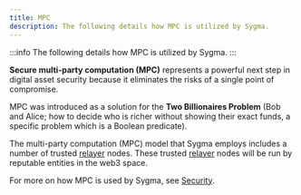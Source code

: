 ```yaml
---
title: MPC
description: The following details how MPC is utilized by Sygma.
---
```


:::info
The following details how MPC is utilized by Sygma.
:::

**Secure multi-party computation (MPC)** represents a powerful next step in digital asset security because it eliminates the risks of a single point of compromise.

MPC was introduced as a solution for the **Two Billionaires Problem** (Bob and Alice; how to decide who is richer without showing their exact funds, a specific problem which is a Boolean predicate).

The multi-party computation (MPC) model that Sygma employs includes a number of trusted [relayer](./relayers) nodes. These trusted [relayer](./relayers) nodes will be run by reputable entities in the web3 space.


For more on how MPC is used by Sygma, see [Security](./security).
